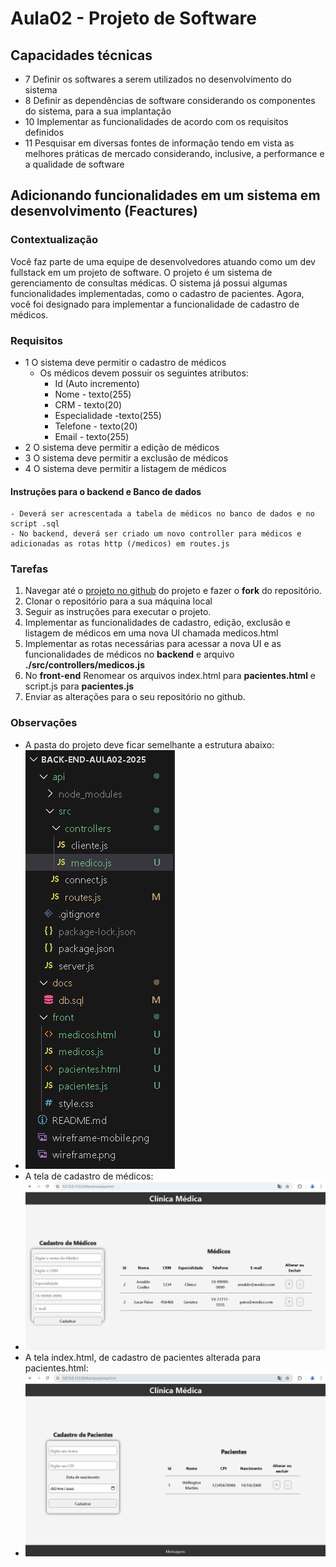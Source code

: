 # Aula02 - Projeto de Software

## Capacidades técnicas
- 7 Definir os softwares a serem utilizados no desenvolvimento do sistema
- 8 Definir as dependências de software considerando os componentes do sistema, para a sua implantação
- 10 Implementar as funcionalidades de acordo com os requisitos definidos
- 11 Pesquisar em diversas fontes de informação tendo em vista as melhores práticas de mercado considerando, inclusive, a performance e a qualidade de software
 
## Adicionando funcionalidades em um sistema em desenvolvimento (Feactures)

### Contextualização
Você faz parte de uma equipe de desenvolvedores atuando como um dev fullstack em um projeto de software. O projeto é um sistema de gerenciamento de consultas médicas. O sistema já possui algumas funcionalidades implementadas, como o cadastro de pacientes. Agora, você foi designado para implementar a funcionalidade de cadastro de médicos.

### Requisitos
- 1 O sistema deve permitir o cadastro de médicos
    - Os médicos devem possuir os seguintes atributos:
        - Id (Auto incremento)
        - Nome - texto(255)
        - CRM - texto(20)
        - Especialidade -texto(255)
        - Telefone - texto(20)
        - Email - texto(255)
- 2 O sistema deve permitir a edição de médicos
- 3 O sistema deve permitir a exclusão de médicos
- 4 O sistema deve permitir a listagem de médicos

#### Instruções para o backend e Banco de dados
    - Deverá ser acrescentada a tabela de médicos no banco de dados e no script .sql
    - No backend, deverá ser criado um novo controller para médicos e adicionadas as rotas http (/medicos) em routes.js

### Tarefas
1. Navegar até o [projeto no github](https://github.com/wellifabio/back-end-aula02-2025.git) do projeto e fazer o **fork** do repositório.
2. Clonar o repositório para a sua máquina local
3. Seguir as instruções para executar o projeto.
4. Implementar as funcionalidades de cadastro, edição, exclusão e listagem de médicos em uma nova UI chamada medicos.html
5. Implementar as rotas necessárias para acessar a nova UI e as funcionalidades de médicos no **backend** e arquivo **./src/controllers/medicos.js**
6. No **front-end** Renomear os arquivos index.html para **pacientes.html** e script.js para **pacientes.js**
7. Enviar as alterações para o seu repositório no github.

### Observações
- A pasta do projeto deve ficar semelhante a estrutura abaixo:
- ![Pasta](./print-pasta.png)
- A tela de cadastro de médicos:
- ![Cadastro](./print-medicos.png)
- A tela index.html, de cadastro de pacientes alterada para pacientes.html:
- ![Pacientes](./print-pacientes.png)